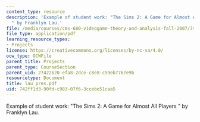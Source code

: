 ```yaml
---
content_type: resource
description: 'Example of student work: "The Sims 2: A Game for Almost All Players
  " by Franklyn Lau.'
file: /media/courses/cms-600-videogame-theory-and-analysis-fall-2007/742ff1d390fdc98307f63ccebe51caa5_lau_pres.pdf
file_type: application/pdf
learning_resource_types:
- Projects
license: https://creativecommons.org/licenses/by-nc-sa/4.0/
ocw_type: OCWFile
parent_title: Projects
parent_type: CourseSection
parent_uid: 27422620-efa8-2dce-c8e8-c59eb7767e9b
resourcetype: Document
title: lau_pres.pdf
uid: 742ff1d3-90fd-c983-07f6-3ccebe51caa5
---
```

Example of student work: "The Sims 2: A Game for Almost All Players " by Franklyn Lau.